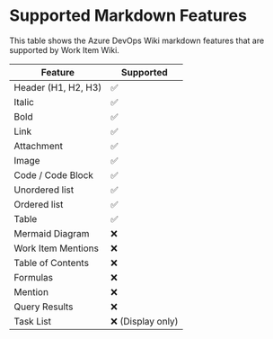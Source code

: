 # Supported Markdown Features

This table shows the Azure DevOps Wiki markdown features that are supported by Work Item Wiki.

| Feature             | Supported         |
| ------------------- | ----------------- |
| Header (H1, H2, H3) | ✅                |
| Italic              | ✅                |
| Bold                | ✅                |
| Link                | ✅                |
| Attachment          | ✅                |
| Image               | ✅                |
| Code / Code Block   | ✅                |
| Unordered list      | ✅                |
| Ordered list        | ✅                |
| Table               | ✅                |
| Mermaid Diagram     | ❌                |
| Work Item Mentions  | ❌                |
| Table of Contents   | ❌                |
| Formulas            | ❌                |
| Mention             | ❌                |
| Query Results       | ❌                |
| Task List           | ❌ (Display only) |
